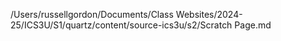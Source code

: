 /Users/russellgordon/Documents/Class Websites/2024-25/ICS3U/S1/quartz/content/source-ics3u/s2/Scratch Page.md